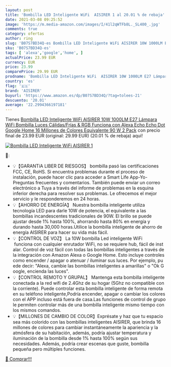 ```yaml
---
layout: post
title: 'Bombilla LED Inteligente WiFi  AISIRER 1 al 20.01 % de rebaja'
date: 2021-03-08 09:25:52
image: 'https://m.media-amazon.com/images/I/41l2qWTFb8L._SL400_.jpg'
comments: true
category: ofertas
author: ring
slug: 'B07S7BD34Q-es Bombilla LED Inteligente WiFi AISIRER 10W 1000LM E27...'
sku: 'B07S7BD34Q-es'
tags: [ 'alexa','google','home', ]
actualPrice: 23.99 EUR
currency: EUR
price: 23.99
comparePrice: 29.99 EUR
prodname: 'Bombilla LED Inteligente WiFi  AISIRER 10W 1000LM E27 Lámpara  WiFi Bombilla Luces Cálidas/Frías & RGB Funciona con Alexa  Echo  Echo Dot  Google Home  16 Millones de Colores  Equivalente 90 W  2 Pack'
country: 'es'
flag: '🇪🇸'
brand: 'AISIRER'
buyurl: 'https://www.amazon.es/dp/B07S7BD34Q/?tag=tolees-21'
descuento: '20.01'
average: '22.2994366197181'
---
```


Tienes [Bombilla LED Inteligente WiFi  AISIRER 10W 1000LM E27 Lámpara  WiFi Bombilla Luces Cálidas/Frías & RGB Funciona con Alexa  Echo  Echo Dot  Google Home  16 Millones de Colores  Equivalente 90 W  2 Pack](https://www.amazon.es/dp/B07S7BD34Q/?tag=tolees-21) con precio final de  23.99 EUR (original: 29.99 EUR) (20.01 %  de rebaja) aqui!

[![Bombilla LED Inteligente WiFi  AISIRER 1](https://m.media-amazon.com/images/I/41l2qWTFb8L._SL400_.jpg)](https://www.amazon.es/dp/B07S7BD34Q/?tag=tolees-21)

🔎:

- 💡【GARANTíA LIBER DE RIESGOS】 bombilla pasó las certificaciones FCC, CE, RoHS. Si encuentra problemas durante el proceso de instalación, puede hacer clic para acceder a Smart Life App-Yo-Preguntas frecuentes y comentarios. También puede enviar un correo electrónico a Tuya a través del informe de problemas en la esquina inferior derecha para resolver sus problemas. Le ofrecemos el mejor servicio y le responderemos en 24 horas.
- 💡【AHORRO DE ENERGÍA】 Nuestra bombilla inteligente utiliza tecnología LED para darle 10W de potencia, el equivalente a las bombillas incandescentes tradicionales de 90W. El brillo se puede ajustar desde 1% hasta 100%, ahorrando hasta 80% en energía y durando hasta 30,000 horas.Utilice la bombilla inteligente de ahorro de energía AISIRER para hacer su vida más fácil.
- 💡【CONTROL DE VOZ】 La 10W bombilla Led inteligente WiFi  funciona con cualquier enrutador WiFi, no se requiere hub, fácil de instalar. Control de voz fácil con todas las bombillas inteligentes a través de la integración con Amazon Alexa o Google Home. Esto incluye controles como encender / apagar o atenuar / iluminar sus luces. Por ejemplo, puede decir: "Alexa, cambie las bombillas inteligentes a amarillas" o "Ok Google, encienda las luces". 
- 💡【CONTROL REMOTO Y GRUPAL】 Mantenga esta bombilla inteligente conectada a la red wifi de 2.4Ghz de su hogar (5Ghz no compatible con la corriente). Puede controlar esta bombilla inteligente de forma remota en su teléfono inteligente,Podría encender, apagar o cambiar los colores con el APP incluso está fuera de casa.Las funciones de control de grupo le permiten controlar más de una bombilla inteligente mismo tiempo con los mismos comandos.
- 💡【MILLONES DE CAMBIO DE COLOR】Exprésate y haz que tu espacio sea más colorido con las bombillas inteligentes AISIRER, que brinda 16 millones de colores para cambiar instantáneamente la apariencia y la atmósfera de su habitación, además, podría ajustar temperatura y iluminación de la bombilla desde 1% hasta 100% según sus necesidades. Además, podría crear escenas que guste, bombilla pequeña pero múltiples funciones.

[🛒 Comprar!!!](https://www.amazon.es/dp/B07S7BD34Q/?tag=tolees-21)
